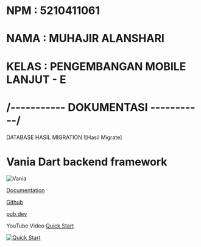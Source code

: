 # NPM     : 5210411061 <br />
# NAMA    : MUHAJIR ALANSHARI <br />
# KELAS   : PENGEMBANGAN MOBILE LANJUT - E <br />

# /----------- DOKUMENTASI -----------/
DATABASE HASIL MIGRATION
![Hasil Migrate] 












# Vania Dart backend framework

![Vania](https://vdart.dev/img/logo.png)

[Documentation](https://vdart.dev)

[Github](https://github.com/vania-dart/framework)

[pub.dev](https://pub.dev/packages/vania)

YouTube Video [Quick Start](https://www.youtube.com/watch?v=k8ol0F4bDKs)

[![Quick Start](http://img.youtube.com/vi/k8ol0F4bDKs/0.jpg)](https://www.youtube.com/watch?v=k8ol0F4bDKs "Quick Start")
